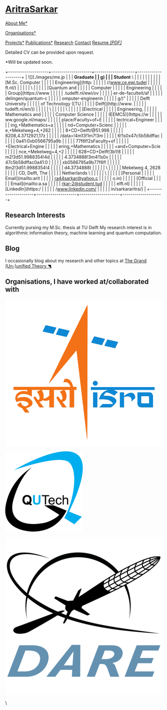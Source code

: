 **[AritraSarkar](#)**
=====================

[About Me\*](#)

[Organisations\*](#)

[Projects\*](#) [Publications\*](#) [Research](research.html)
[Contact](./contact.html) [Resume
*[PDF]*](./files/amitabh_resume.pdf "Download PDF")

Detailed CV can be provided upon request.

\*Will be updated soon.

+--------------------+--------------------+--------------------+--------------------+
| ![](./images/me.jp |                    |                    | **Graduate         |
| g)                 |                    |                    | Student** \        |
|                    |                    |                    |                    |
|                    |                    |                    | [M.Sc. Computer    |
|                    |                    |                    | Engineering](http: |
|                    |                    |                    | //www.ce.ewi.tudel |
|                    |                    |                    | ft.nl/)            |
|                    |                    |                    | \                  |
|                    |                    |                    |  [Quantum and      |
|                    |                    |                    | Computer           |
|                    |                    |                    | Engineering        |
|                    |                    |                    | Group](https://www |
|                    |                    |                    | .tudelft.nl/ewi/ov |
|                    |                    |                    | er-de-faculteit/af |
|                    |                    |                    | delingen/quantum-c |
|                    |                    |                    | omputer-engineerin |
|                    |                    |                    | g/)"               |
|                    |                    |                    | Delft University   |
|                    |                    |                    | of Technology ([TU |
|                    |                    |                    | Delft](http://www. |
|                    |                    |                    | tudelft.nl/en/))   |
|                    |                    |                    | \                  |
|                    |                    |                    |  \                 |
|                    |                    |                    |  [Electrical       |
|                    |                    |                    | Engineering,       |
|                    |                    |                    | Mathematics and    |
|                    |                    |                    | Computer Science   |
|                    |                    |                    | (EEMCS)](https://w |
|                    |                    |                    | ww.google.nl/maps/ |
|                    |                    |                    | place/Faculty+of+E |
|                    |                    |                    | lectrical+Engineer |
|                    |                    |                    | ing,+Mathematics+a |
|                    |                    |                    | nd+Computer+Scienc |
|                    |                    |                    | e,+Mekelweg+4,+262 |
|                    |                    |                    | 8+CD+Delft/@51.998 |
|                    |                    |                    | 8208,4.3712921,17z |
|                    |                    |                    | /data=!4m13!1m7!3m |
|                    |                    |                    | 6!1s0x47c5b58dffac |
|                    |                    |                    | 0a41:0xb0566795a9b |
|                    |                    |                    | 77f6f!2sFaculty+of |
|                    |                    |                    | +Electrical+Engine |
|                    |                    |                    | ering,+Mathematics |
|                    |                    |                    | +and+Computer+Scie |
|                    |                    |                    | nce,+Mekelweg+4,+2 |
|                    |                    |                    | 628+CD+Delft!3b1!8 |
|                    |                    |                    | m2!3d51.9988354!4d |
|                    |                    |                    | 4.3734888!3m4!1s0x |
|                    |                    |                    | 47c5b58dffac0a41:0 |
|                    |                    |                    | xb0566795a9b77f6f! |
|                    |                    |                    | 8m2!3d51.9988354!4 |
|                    |                    |                    | d4.3734888)        |
|                    |                    |                    | \                  |
|                    |                    |                    |  Mekelweg 4, 2628  |
|                    |                    |                    | CD, Delft, The     |
|                    |                    |                    | Netherlands \      |
|                    |                    |                    |  \                 |
|                    |                    |                    |  [Personal         |
|                    |                    |                    | Email](mailto:arit |
|                    |                    |                    | ra44sarkar@yahoo.c |
|                    |                    |                    | o.in)              |
|                    |                    |                    | [Official          |
|                    |                    |                    | Email](mailto:a.sa |
|                    |                    |                    | rkar-2@student.tud |
|                    |                    |                    | elft.nl)           |
|                    |                    |                    | [LinkedIn](https:/ |
|                    |                    |                    | /www.linkedin.com/ |
|                    |                    |                    | in/sarkararitra/)  |
+--------------------+--------------------+--------------------+--------------------+

Research Interests
------------------

Currently pursing my M.Sc. thesis at TU Delft My research interest is in
algorithmic information theory, machine learning and quantum
computation.

Blog
----

I occasionally blog about my research and other topics at [The Grand
(Un-)unified Theory ◥](https://aritrasarkar.wordpress.com/).

Organisations, I have worked at/collaborated with
-------------------------------------------------

[![](./images/isro.png)](https://www.isro.gov.in/ "Indian Space Research Organisation")

[![](./images/qutech.png)](http://www.qutech.nl "TU Delft research centre for Quantum Computing")

[![](./images/dare.png)](http://dare.tudelft.nl "TU Delft Rocketry Dream Team")

[](# "will be updated soon") \

